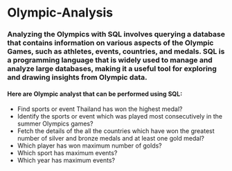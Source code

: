 # Olympic-Analysis

### Analyzing the Olympics with SQL involves querying a database that contains information on various aspects of the Olympic Games, such as athletes, events, countries, and medals. SQL is a programming language that is widely used to manage and analyze large databases, making it a useful tool for exploring and drawing insights from Olympic data.

#### Here are Olympic analyst that can be performed using SQL:

- Find sports or event Thailand has won the highest medal? 
- Identify the sports or event which was played most consecutively in the summer Olympics games?
- Fetch the details of the all the countries which have won the greatest number of silver and bronze medals and at least one gold medal?
- Which player has won maximum number of golds?
- Which sport has maximum events?
- Which year has maximum events?
